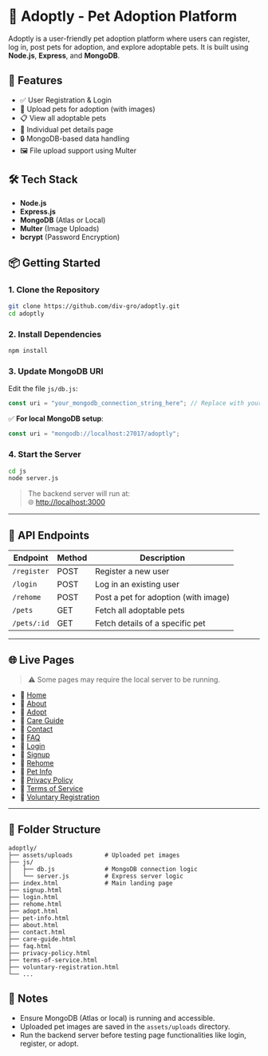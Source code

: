
# 🐾 Adoptly - Pet Adoption Platform

Adoptly is a user-friendly pet adoption platform where users can register, log in, post pets for adoption, and explore adoptable pets. It is built using **Node.js**, **Express**, and **MongoDB**.

## 🚀 Features

- ✅ User Registration & Login  
- 🐶 Upload pets for adoption (with images)  
- 📋 View all adoptable pets  
- 📄 Individual pet details page  
- 🔒 MongoDB-based data handling  
- 🖼️ File upload support using Multer  

## 🛠️ Tech Stack

- **Node.js**  
- **Express.js**  
- **MongoDB** (Atlas or Local)  
- **Multer** (Image Uploads)  
- **bcrypt** (Password Encryption)  

## 📦 Getting Started

### 1. Clone the Repository

```bash
git clone https://github.com/div-gro/adoptly.git
cd adoptly
```

### 2. Install Dependencies

```bash
npm install
```

### 3. Update MongoDB URI

Edit the file `js/db.js`:

```js
const uri = "your_mongodb_connection_string_here"; // Replace with your MongoDB URI
```

✅ **For local MongoDB setup**:

```js
const uri = "mongodb://localhost:27017/adoptly";
```

### 4. Start the Server

```bash
cd js
node server.js
```

> The backend server will run at:  
> 🌐 <http://localhost:3000>

---

## 🧪 API Endpoints

| Endpoint     | Method | Description                          |
|--------------|--------|--------------------------------------|
| `/register`  | POST   | Register a new user                  |
| `/login`     | POST   | Log in an existing user              |
| `/rehome`    | POST   | Post a pet for adoption (with image)|
| `/pets`      | GET    | Fetch all adoptable pets            |
| `/pets/:id`  | GET    | Fetch details of a specific pet     |

---

## 🌐 Live Pages

> ⚠️ Some pages may require the local server to be running.

- 🔗 [Home](https://div-gro.github.io/adoptly/index.html)  
- 🔗 [About](https://div-gro.github.io/adoptly/about.html)  
- 🔗 [Adopt](https://div-gro.github.io/adoptly/adopt.html)  
- 🔗 [Care Guide](https://div-gro.github.io/adoptly/care-guide.html)  
- 🔗 [Contact](https://div-gro.github.io/adoptly/contact.html)  
- 🔗 [FAQ](https://div-gro.github.io/adoptly/faq.html)  
- 🔗 [Login](https://div-gro.github.io/adoptly/login.html)  
- 🔗 [Signup](https://div-gro.github.io/adoptly/signup.html)  
- 🔗 [Rehome](https://div-gro.github.io/adoptly/rehome.html)  
- 🔗 [Pet Info](https://div-gro.github.io/adoptly/pet-info.html)  
- 🔗 [Privacy Policy](https://div-gro.github.io/adoptly/privacy-policy.html)  
- 🔗 [Terms of Service](https://div-gro.github.io/adoptly/terms-of-service.html)  
- 🔗 [Voluntary Registration](https://div-gro.github.io/adoptly/voluntary-registration.html)

---

## 📁 Folder Structure

```
adoptly/
├── assets/uploads         # Uploaded pet images
├── js/
│   ├── db.js              # MongoDB connection logic
│   └── server.js          # Express server logic
├── index.html             # Main landing page
├── signup.html
├── login.html
├── rehome.html
├── adopt.html
├── pet-info.html
├── about.html
├── contact.html
├── care-guide.html
├── faq.html
├── privacy-policy.html
├── terms-of-service.html
├── voluntary-registration.html
└── ...
```

## 📝 Notes

- Ensure MongoDB (Atlas or local) is running and accessible.  
- Uploaded pet images are saved in the `assets/uploads` directory.  
- Run the backend server before testing page functionalities like login, register, or adopt.

